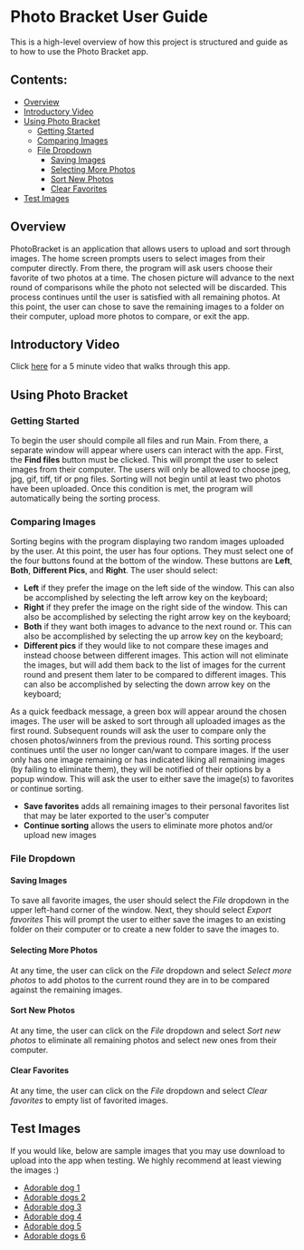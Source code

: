 # Photo Bracket User Guide

This is a high-level overview of how this project is structured and guide as to how to
use the Photo Bracket app.

## Contents:
* [Overview](#overview)
* [Introductory Video](#introductory-video)
* [Using Photo Bracket](#using-photo-bracket)
    * [Getting Started](#getting-started)
    * [Comparing Images](#comparing-images)
    * [File Dropdown](#file-dropdown)
      * [Saving Images](#saving-images)
      * [Selecting More Photos](#selecting-more-photos)
      * [Sort New Photos](#sort-new-photos)
      * [Clear Favorites](#clear-favorites)
* [Test Images](#test-images)

## Overview
PhotoBracket is an application that allows users to upload and sort through images. The home screen
prompts users to select images from their computer directly. From there, the program will ask
users choose their favorite of two photos at a time. The chosen picture will advance to the next
round of comparisons while the photo not selected will be discarded. This process continues
until the user is satisfied with all remaining photos. At this point, the user can chose to
save the remaining images to a folder on their computer, upload more photos to compare, or
exit the app.

## Introductory Video
Click [here]() for a 5 minute video that walks through this app.

## Using Photo Bracket

### Getting Started
To begin the user should compile all files and run Main. From there, a separate window will appear
where users can interact with the app. First, the **Find files** button must be clicked. This will
prompt the user to select images from their computer. The users will only be allowed to choose
jpeg, jpg, gif, tiff, tif or png files. Sorting will not begin until at least two photos have
been uploaded. Once this condition is met, the program will automatically being the sorting
process.

### Comparing Images
Sorting begins with the program displaying two random images uploaded by the user. At this point,
the user has four options. They must select one of the four buttons found at the bottom of the
window. These buttons are **Left**, **Both**, **Different Pics**, and **Right**. The user should
select:
* **Left** if they prefer the image on the left side of the window. This can also be accomplished
 by selecting the left arrow key on the keyboard;
* **Right** if they prefer the image on the right side of the window. This can also be accomplished
 by selecting the right arrow key on the keyboard;
* **Both** if they want both images to advance to the next round or.  This can also be accomplished
 by selecting the up arrow key on the keyboard;
* **Different pics** if they would like to not compare these images and instead choose between
 different images. This action will not eliminate the images, but will add them back to the list
 of images for the current round and present them later to be compared to different images. This can
 also be accomplished by selecting the down arrow key on the keyboard;

As a quick feedback message, a green box will appear around the chosen images. The user will be
asked to sort through all uploaded images as the first round. Subsequent rounds will ask the user
to compare only the chosen photos/winners from the previous round. This sorting process continues
until the user no longer can/want to compare images. If the user only has one image remaining or
has indicated liking all remaining images (by failing to eliminate them), they will be notified of
their options by a popup window. This will ask the user to either save the image(s) to favorites or
continue sorting.
* **Save favorites** adds all remaining images to their personal favorites list that may be later
exported to the user's computer
* **Continue sorting** allows the users to eliminate more photos and/or upload new images

### File Dropdown

#### Saving Images
To save all favorite images, the user should select the *File* dropdown in the upper left-hand
corner of the window. Next, they should select *Export favorites* This will prompt the user to
either save the images to an existing folder on their computer or to create a new folder to save
the images to.

#### Selecting More Photos
At any time, the user can click on the *File* dropdown and select *Select more photos* to add
photos to the current round they are in to be compared against the remaining images.

#### Sort New Photos
At any time, the user can click on the *File* dropdown and select *Sort new photos* to eliminate
all remaining photos and select new ones from their computer.

#### Clear Favorites
At any time, the user can click on the *File* dropdown and select *Clear favorites* to empty
 list of favorited images.

## Test Images
If you would like, below are sample images that you may use download to upload into the app when
 testing. We highly recommend at least viewing the images :)
* [Adorable dog 1](https://cf.ltkcdn.net/dogs/images/orig/206270-1600x1067-Christmas-puppy.jpg)
* [Adorable dogs 2](https://i5.walmartimages.com/asr/83977e3f-18bc-4239-8ec3-dcbf2f4b222d_1.0ed5daec862d4564bf7fd4334ff88bb2.jpeg)
* [Adorable dog 3](https://dogtime.com/assets/uploads/2017/12/christmas-safety-tips-dogs-2-1280x720.jpg)
* [Adorable dog 4](https://www.rover.com/blog/wp-content/uploads/2016/12/christmas-pitbull-668x540.jpg)
* [Adorable dog 5](https://curiocity.com/toronto/wp-content/uploads/2020/11/xmasdog.jpg)
* [Adorable dogs 6](https://grandhavenpetresort.com.au/wp-content/uploads/Dogs-Puppy-cats-Animals-Christmas-Photos-Images.jpg)
